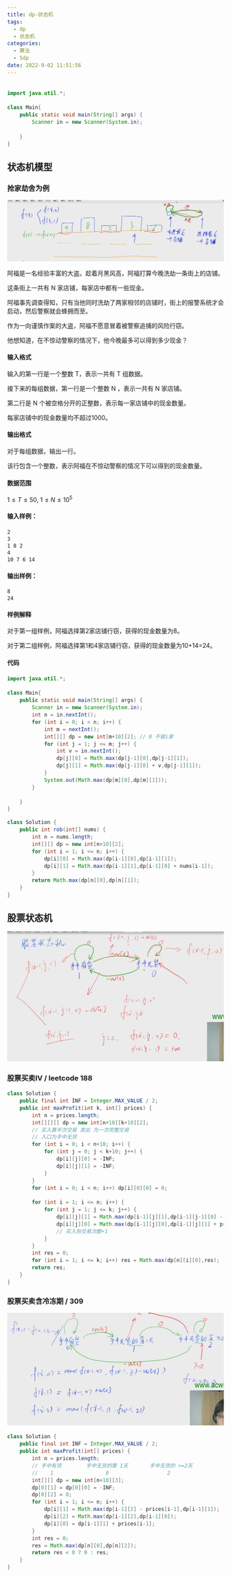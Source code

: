 ```yaml
---
title: dp-状态机
tags:
  - dp
  - 状态机
categories:
  - 算法
  - 5dp
date: 2022-9-02 11:51:56
---
```


```java

import java.util.*;

class Main{
	public static void main(String[] args) {
        Scanner in = new Scanner(System.in);
        
    }
}
```





## 状态机模型

### 抢家劫舍为例

![image-20220924185124183](../../../images/image-20220924185124183-1666010255173.png)

阿福是一名经验丰富的大盗。趁着月黑风高，阿福打算今晚洗劫一条街上的店铺。

这条街上一共有 N 家店铺，每家店中都有一些现金。

阿福事先调查得知，只有当他同时洗劫了两家相邻的店铺时，街上的报警系统才会启动，然后警察就会蜂拥而至。

作为一向谨慎作案的大盗，阿福不愿意冒着被警察追捕的风险行窃。

他想知道，在不惊动警察的情况下，他今晚最多可以得到多少现金？

#### 输入格式

输入的第一行是一个整数 T，表示一共有 T 组数据。

接下来的每组数据，第一行是一个整数 N ，表示一共有 N 家店铺。

第二行是 N 个被空格分开的正整数，表示每一家店铺中的现金数量。

每家店铺中的现金数量均不超过1000。

#### 输出格式

对于每组数据，输出一行。

该行包含一个整数，表示阿福在不惊动警察的情况下可以得到的现金数量。

#### 数据范围

$1 \le T \le 50$,
$1 \le N \le 10^5$

#### 输入样例：

```
2
3
1 8 2
4
10 7 6 14
```

#### 输出样例：

```
8
24
```

#### 样例解释

对于第一组样例，阿福选择第2家店铺行窃，获得的现金数量为8。

对于第二组样例，阿福选择第1和4家店铺行窃，获得的现金数量为10+14=24。

#### 代码

```java
import java.util.*;

class Main{
	public static void main(String[] args) {
        Scanner in = new Scanner(System.in);
        int n = in.nextInt();
        for (int i = 0; i < n; i++) {
            int m = nextInt();
            int[][] dp = new int[m+10][2]; // 0 不偷i家 
            for (int j = 1; j <= m; j++) {
				int v = in.nextInt();
                dp[j][0] = Math.max(dp[j-1][0],dp[j-1][1]);
                dp[j][1] = Math.max(dp[j-1][0] + v,dp[j-1][1]);
            }
            System.out(Math.max(dp[m][0],dp[m][1]));
        }
        
    }
}
```

```java
class Solution {
    public int rob(int[] nums) {
        int n = nums.length;
        int[][] dp = new int[n+10][2];
        for (int i = 1; i <= n; i++) {
            dp[i][0] = Math.max(dp[i-1][0],dp[i-1][1]);
            dp[i][1] = Math.max(dp[i-1][1],dp[i-1][0] + nums[i-1]);
        }
        return Math.max(dp[n][0],dp[n][1]);
    }
}
```



## 股票状态机

![image-20220927105614152](../../../images/image-20220927105614152-1666010255173.png)

### 股票买卖IV / leetcode 188

```java
class Solution {
    public final int INF = Integer.MAX_VALUE / 2;
    public int maxProfit(int k, int[] prices) {
        int n = prices.length;
        int[][][] dp = new int[n+10][k+10][2];
        // 买入算半次交易 卖出 为一次完整交易
        // 入口为手中无货
        for (int i = 0; i < n+10; i++) {
            for (int j = 0; j < k+10; j++) {
                dp[i][j][0] = -INF;
                dp[i][j][1] = -INF;
            }
        }
        for (int i = 0; i < n; i++) dp[i][0][0] = 0;

        for (int i = 1; i <= n; i++) {
            for (int j = 1; j <= k; j++) {
                dp[i][j][1] = Math.max(dp[i-1][j][1],dp[i-1][j-1][0] - prices[i-1]);
                dp[i][j][0] = Math.max(dp[i-1][j][0],dp[i-1][j][1] + prices[i-1]);
                // 买入则交易次数+1 
            }
        }
        int res = 0;
        for (int i = 1; i <= k; i++) res = Math.max(dp[n][i][0],res);
        return res;
    }
}
```

### 股票买卖含冷冻期 / 309

![image-20220927115141328](../../../images/image-20220927115141328-1666010255173.png)

```java
class Solution {
    public final int INF = Integer.MAX_VALUE / 2;
    public int maxProfit(int[] prices) {
        int n = prices.length;
        // 手中有货        手中无货的第 1天       手中无货的 >=2天
        //    1                 0                   2        
        int[][] dp = new int[n+10][3];
        dp[0][1] = dp[0][0] = -INF;
        dp[0][2] = 0;
        for (int i = 1; i <= n; i++) {
            dp[i][1] = Math.max(dp[i-1][2] - prices[i-1],dp[i-1][1]);
            dp[i][2] = Math.max(dp[i-1][2],dp[i-1][0]);
            dp[i][0] = dp[i-1][1] + prices[i-1];
        }
        int res = 0;
        res = Math.max(dp[n][0],dp[n][2]);
        return res < 0 ? 0 : res;
    }
}
```